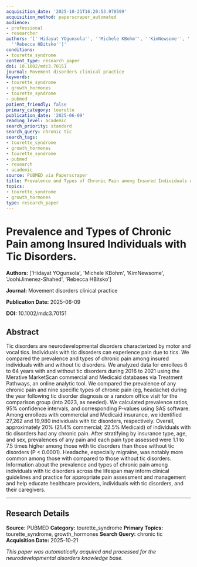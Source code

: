 ```yaml
---
acquisition_date: '2025-10-21T16:20:53.970599'
acquisition_method: paperscraper_automated
audience:
- professional
- researcher
authors: '[''Hidayat YOgunsola'', ''Michele KBohm'', ''KimNewsome'', ''JoohiJimenez-Shahed'',
  ''Rebecca HBitsko'']'
conditions:
- tourette_syndrome
content_type: research_paper
doi: 10.1002/mdc3.70151
journal: Movement disorders clinical practice
keywords:
- tourette_syndrome
- growth_hormones
- tourette_syndrome
- pubmed
patient_friendly: false
primary_category: tourette
publication_date: '2025-06-09'
reading_level: academic
search_priority: standard
search_query: chronic tic
search_tags:
- tourette_syndrome
- growth_hormones
- tourette_syndrome
- pubmed
- research
- academic
source: PUBMED via Paperscraper
title: Prevalence and Types of Chronic Pain among Insured Individuals with Tic Disorders.
topics:
- tourette_syndrome
- growth_hormones
type: research_paper
---
```


# Prevalence and Types of Chronic Pain among Insured Individuals with Tic Disorders.

**Authors:** ['Hidayat YOgunsola', 'Michele KBohm', 'KimNewsome', 'JoohiJimenez-Shahed', 'Rebecca HBitsko']

**Journal:** Movement disorders clinical practice

**Publication Date:** 2025-06-09

**DOI:** 10.1002/mdc3.70151

## Abstract

Tic disorders are neurodevelopmental disorders characterized by motor and vocal tics. Individuals with tic disorders can experience pain due to tics. We compared the prevalence and types of chronic pain among insured individuals with and without tic disorders. We analyzed data for enrollees 6 to 64 years with and without tic disorders during 2016 to 2021 using the Merative MarketScan commercial and Medicaid databases via Treatment Pathways, an online analytic tool. We compared the prevalence of any chronic pain and nine specific types of chronic pain (eg, headache) during the year following tic disorder diagnosis or a random office visit for the comparison group (into 2023, as needed). We calculated prevalence ratios, 95% confidence intervals, and corresponding P-values using SAS software. Among enrollees with commercial and Medicaid insurance, we identified 27,262 and 19,980 individuals with tic disorders, respectively. Overall, approximately 20% (21.4% commercial; 22.5% Medicaid) of individuals with tic disorders had any chronic pain. After stratifying by insurance type, age, and sex, prevalences of any pain and each pain type assessed were 1.1 to 7.5 times higher among those with tic disorders than those without tic disorders (P < 0.0001). Headache, especially migraine, was notably more common among those with compared to those without tic disorders. Information about the prevalence and types of chronic pain among individuals with tic disorders across the lifespan may inform clinical guidelines and practice for appropriate pain assessment and management and help educate healthcare providers, individuals with tic disorders, and their caregivers.

---

## Research Details

**Source:** PUBMED
**Category:** tourette_syndrome
**Primary Topics:** tourette_syndrome, growth_hormones
**Search Query:** chronic tic
**Acquisition Date:** 2025-10-21

*This paper was automatically acquired and processed for the neurodevelopmental disorders knowledge base.*
